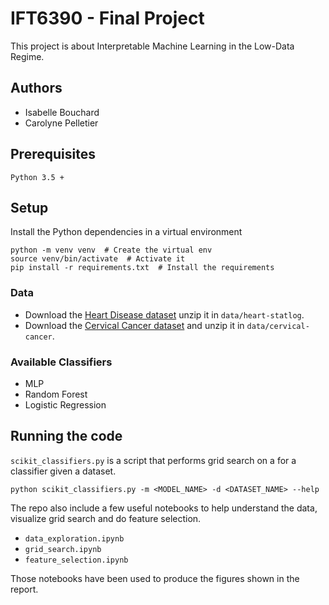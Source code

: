 # IFT6390 - Final Project

This project is about Interpretable Machine Learning in the Low-Data Regime.

## Authors 

- Isabelle Bouchard 
- Carolyne Pelletier

## Prerequisites

```
Python 3.5 +
```

## Setup

Install the Python dependencies in a virtual environment
```
python -m venv venv  # Create the virtual env
source venv/bin/activate  # Activate it
pip install -r requirements.txt  # Install the requirements
```


### Data
- Download the [Heart Disease dataset](https://datahub.io/machine-learning/heart-statlog#data) unzip it in `data/heart-statlog`.
- Download the [Cervical Cancer dataset](https://datahub.io/machine-learning/cervical-cancer#data) and unzip it in `data/cervical-cancer`. 


### Available Classifiers
- MLP
- Random Forest
- Logistic Regression


## Running the code

`scikit_classifiers.py` is a script that performs grid search on a for a 
classifier given a dataset. 
```
python scikit_classifiers.py -m <MODEL_NAME> -d <DATASET_NAME> --help 
```

The repo also include a few useful notebooks to help understand the data, 
visualize grid search and do feature selection.
- `data_exploration.ipynb`
- `grid_search.ipynb`
- `feature_selection.ipynb`

Those notebooks have been used to produce the figures shown in the report.
